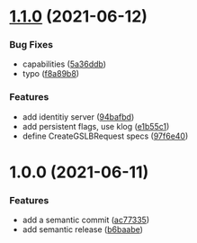 # [1.1.0](https://gitlab.snapp.ir/snappcloud/consul-gslb-driver/compare/v1.0.0...v1.1.0) (2021-06-12)


### Bug Fixes

* capabilities ([5a36ddb](https://gitlab.snapp.ir/snappcloud/consul-gslb-driver/commit/5a36ddb7734fb2a339ab9aaa2d072b5c0c2edeb4))
* typo ([f8a89b8](https://gitlab.snapp.ir/snappcloud/consul-gslb-driver/commit/f8a89b8923e3c4ebdbf10fa2c3f7ec24a6d426d6))


### Features

* add identitiy server ([94bafbd](https://gitlab.snapp.ir/snappcloud/consul-gslb-driver/commit/94bafbdc1f6be1e07f279a0e1295579a81fda3d4))
* add persistent flags, use klog ([e1b55c1](https://gitlab.snapp.ir/snappcloud/consul-gslb-driver/commit/e1b55c17f44206dcfa994a82aba7827960250d32))
* define CreateGSLBRequest specs ([97f6e40](https://gitlab.snapp.ir/snappcloud/consul-gslb-driver/commit/97f6e4027042ed03b4117368fb04af4e22bc2124))

# 1.0.0 (2021-06-11)


### Features

* add a semantic commit ([ac77335](https://gitlab.snapp.ir/snappcloud/consul-gslb-driver/commit/ac77335181ad1416d810172d3d2a7b0ebbb3f896))
* add semantic release ([b6baabe](https://gitlab.snapp.ir/snappcloud/consul-gslb-driver/commit/b6baabe52a2ef39fe93fc8c9c77eb5f65988ac0d))

